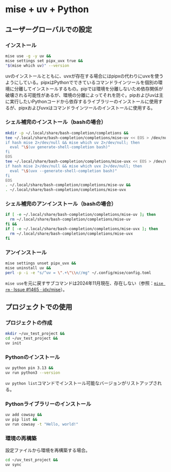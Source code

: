 # mise + uv + Python
## ユーザーグローバルでの設定
### インストール
```sh
mise use -g -y uv &&
mise settings set pipx_uvx true &&
"$(mise which uv)" --version
```
uvのインストールとともに、uvxが存在する場合にはpipxの代わりにuvxを使うようにしている。pipxはPythonでできているコマンドラインツールを個別の環境に分離してインストールするもの。pipでは環境を分離しないため依存関係が破壊される可能性があるが、環境の分離によってそれを防ぐ。pipおよびuvは主に実行したいPythonコードから依存するライブラリーのインストールに使用するが、pipxおよびuvxはコマンドラインツールのインストールに使用する。

### シェル補完のインストール（bashの場合）
```sh
mkdir -p ~/.local/share/bash-completion/completions &&
tee ~/.local/share/bash-completion/completions/mise-uv << EOS > /dev/null &&
if hash mise 2>/dev/null && mise which uv 2>/dev/null; then
  eval "\$(uv generate-shell-completion bash)"
fi
EOS
tee ~/.local/share/bash-completion/completions/mise-uvx << EOS > /dev/null &&
if hash mise 2>/dev/null && mise which uvx 2>/dev/null; then
  eval "\$(uvx --generate-shell-completion bash)"
fi
EOS
. ~/.local/share/bash-completion/completions/mise-uv &&
. ~/.local/share/bash-completion/completions/mise-uvx
```

### シェル補完のアンインストール（bashの場合）
```sh
if [ -e ~/.local/share/bash-completion/completions/mise-uv ]; then
  rm ~/.local/share/bash-completion/completions/mise-uv
fi &&
if [ -e ~/.local/share/bash-completion/completions/mise-uvx ]; then
  rm ~/.local/share/bash-completion/completions/mise-uvx
fi
```

### アンインストール
```sh
mise settings unset pipx_uvx &&
mise uninstall uv &&
perl -p -i -e "s/^uv = \".+\"\\n//mg" ~/.config/mise/config.toml
```
`mise use`を元に戻すサブコマンドは2024年11月現在、存在しない（参照：[`mise rm` · Issue #1465 · jdx/mise](https://github.com/jdx/mise/issues/1465)）。

## プロジェクトでの使用
### プロジェクトの作成
```sh
mkdir ~/uv_test_project &&
cd ~/uv_test_project &&
uv init
```

### Pythonのインストール
```sh
uv python pin 3.13 &&
uv run python3 --version
```
`uv python list`コマンドでインストール可能なバージョンがリストアップされる。

### Pythonライブラリーのインストール
```sh
uv add cowsay &&
uv pip list &&
uv run cowsay -t "Hello, world!"
```

### 環境の再構築
設定ファイルから環境を再構築する場合。
```sh
cd ~/uv_test_project &&
uv sync
```
